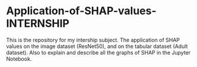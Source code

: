 # Application-of-SHAP-values-INTERNSHIP

This is the repository for my intership subject. The application of SHAP values on the image dataset (ResNet50), and on the tabular dataset (Adult dataset). Also to explain and describe all the graphs of SHAP in the Jupyter Notebook.